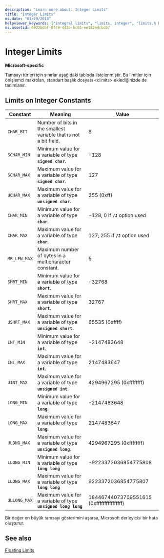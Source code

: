 ```yaml
---
description: "Learn more about: Integer Limits"
title: "Integer Limits"
ms.date: "01/29/2018"
helpviewer_keywords: ["integral limits", "limits, integer", "limits.h header file", "integer limits"]
ms.assetid: 6922bdbf-0f49-443b-bc03-ee182e4cbd57
---
```

# Integer Limits

**Microsoft-specific**

Tamsayı türleri için sınırlar aşağıdaki tabloda listelenmiştir. Bu limitler için önişlemci makroları, standart başlık dosyası \<climits> eklediğinizde de tanımlanır.

## Limits on Integer Constants

| Constant | Meaning | Value |
|--|--|--|
| `CHAR_BIT` | Number of bits in the smallest variable that is not a bit field. | 8 |
| `SCHAR_MIN` | Minimum value for a variable of type **`signed char`**. | -128 |
| `SCHAR_MAX` | Maximum value for a variable of type **`signed char`**. | 127 |
| `UCHAR_MAX` | Maximum value for a variable of type **`unsigned char`**. | 255 (0xff) |
| `CHAR_MIN` | Minimum value for a variable of type **`char`**. | -128; 0 if **`/J`** option used |
| `CHAR_MAX` | Maximum value for a variable of type **`char`**. | 127; 255 if **`/J`** option used |
| `MB_LEN_MAX` | Maximum number of bytes in a multicharacter constant. | 5 |
| `SHRT_MIN` | Minimum value for a variable of type **`short`**. | -32768 |
| `SHRT_MAX` | Maximum value for a variable of type **`short`**. | 32767 |
| `USHRT_MAX` | Maximum value for a variable of type **`unsigned short`**. | 65535 (0xffff) |
| `INT_MIN` | Minimum value for a variable of type **`int`**. | -2147483648 |
| `INT_MAX` | Maximum value for a variable of type **`int`**. | 2147483647 |
| `UINT_MAX` | Maximum value for a variable of type **`unsigned int`**. | 4294967295 (0xffffffff) |
| `LONG_MIN` | Minimum value for a variable of type **`long`**. | -2147483648 |
| `LONG_MAX` | Maximum value for a variable of type **`long`**. | 2147483647 |
| `ULONG_MAX` | Maximum value for a variable of type **`unsigned long`**. | 4294967295 (0xffffffff) |
| `LLONG_MIN` | Minimum value for a variable of type **`long long`** | -9223372036854775808 |
| `LLONG_MAX` | Maximum value for a variable of type **`long long`** | 9223372036854775807 |
| `ULLONG_MAX` | Maximum value for a variable of type **`unsigned long long`** | 18446744073709551615 (0xffffffffffffffff) |

Bir değer en büyük tamsayı gösterimini aşarsa, Microsoft derleyicisi bir hata oluşturur.

## See also

[Floating Limits](../cpp/floating-limits.md)
